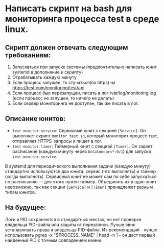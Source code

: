 # Написать скрипт на bash для мониторинга процесса test в среде linux.

## Скрипт должен отвечать следующим требованиям:

1. Запускаться при запуске системы (предпочтительно написать юнит systemd в дополнение к скрипту)
2. Отрабатывать каждую минуту
3. Если процесс запущен, то стучаться(по https) на https://test.com/monitoring/test/api
4. Если процесс был перезапущен, писать в лог /var/log/monitoring.log (если процесс не запущен, то ничего не делать)
5. Если сервер мониторинга не доступен, так же писать в лог.



## Описание юнитов:

- `test-monitor.service`: Сервисный юнит с секцией `[Service]`. Он выполняет скрипт `monitor_test.sh`, который мониторит процесс `test`, отправляет HTTPS-запросы и пишет в лог.
- `test-monitor.timer`: Таймерный юнит с секцией `[Timer]`. Он задает расписание (каждую минуту через `OnCalendar=*:0/1`) для запуска `test-monitor.service`.

В systemd для периодического выполнения задачи (каждую минуту) стандартно используются два юнита: сервис (что выполнять) и таймер (когда выполнять).
Сервисный юнит не может сам по себе запускаться по расписанию — для этого нужен таймер.
Объединить их в один юнит невозможно, так как секции `[Service]` и `[Timer]` принадлежат разным типам юнитов.


## На будущее:

Логи и PID сохраняются в стандартных местах, но нет проверки владельца PID-файла или защиты от перезаписи.
Лучше явно устанавливать права и владельца PID-файла.
Из рекомендаций - лучше использовать pgrep -x "$PROCESS_NAME" | head -n 1 - он даст первый найденный PID с точным совпадением имени.